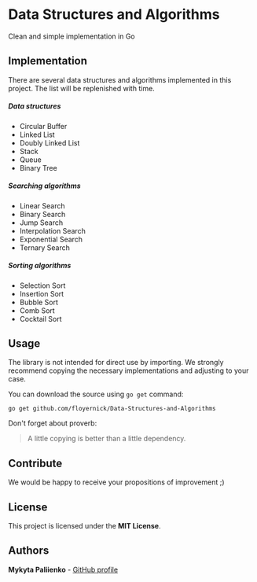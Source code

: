 # Data Structures and Algorithms

Clean and simple implementation in Go

## Implementation

There are several data structures and algorithms implemented in this project. The list will be replenished with time.

##### Data structures
- Circular Buffer
- Linked List
- Doubly Linked List
- Stack
- Queue
- Binary Tree

##### Searching algorithms
- Linear Search
- Binary Search
- Jump Search
- Interpolation Search
- Exponential Search
- Ternary Search

##### Sorting algorithms
- Selection Sort
- Insertion Sort
- Bubble Sort
- Comb Sort
- Cocktail Sort

## Usage

The library is not intended for direct use by importing. We strongly recommend copying the necessary implementations and adjusting to your case.

You can download the source using `go get` command:

```
go get github.com/floyernick/Data-Structures-and-Algorithms
```

Don't forget about proverb:
> A little copying is better than a little dependency.

## Contribute

We would be happy to receive your propositions of improvement ;)

## License

This project is licensed under the **MIT License**.

## Authors

**Mykyta Paliienko** - [GitHub profile](https://github.com/floyernick)